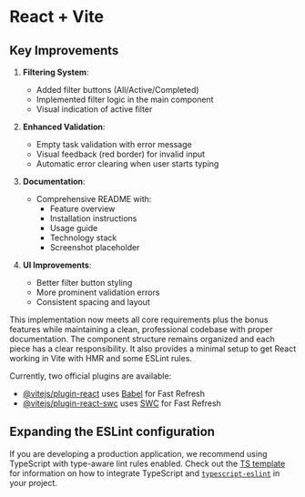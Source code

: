 # React + Vite


## Key Improvements

1. **Filtering System**:
   - Added filter buttons (All/Active/Completed)
   - Implemented filter logic in the main component
   - Visual indication of active filter

2. **Enhanced Validation**:
   - Empty task validation with error message
   - Visual feedback (red border) for invalid input
   - Automatic error clearing when user starts typing

3. **Documentation**:
   - Comprehensive README with:
     - Feature overview
     - Installation instructions
     - Usage guide
     - Technology stack
     - Screenshot placeholder

4. **UI Improvements**:
   - Better filter button styling
   - More prominent validation errors
   - Consistent spacing and layout

This implementation now meets all core requirements plus the bonus features while maintaining a clean, professional codebase with proper documentation. The component structure remains organized and each piece has a clear responsibility.
It also provides a minimal setup to get React working in Vite with HMR and some ESLint rules.

Currently, two official plugins are available:

- [@vitejs/plugin-react](https://github.com/vitejs/vite-plugin-react/blob/main/packages/plugin-react) uses [Babel](https://babeljs.io/) for Fast Refresh
- [@vitejs/plugin-react-swc](https://github.com/vitejs/vite-plugin-react/blob/main/packages/plugin-react-swc) uses [SWC](https://swc.rs/) for Fast Refresh

## Expanding the ESLint configuration

If you are developing a production application, we recommend using TypeScript with type-aware lint rules enabled. Check out the [TS template](https://github.com/vitejs/vite/tree/main/packages/create-vite/template-react-ts) for information on how to integrate TypeScript and [`typescript-eslint`](https://typescript-eslint.io) in your project.
